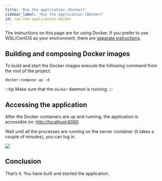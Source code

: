 ```yaml
---
title: 'Run the application (Docker)'
sidebar_label: 'Run the application (Docker)'
id: run-the-application-docker
---
```


The instructions on this page are for using Docker. If you prefer to use WSL/CentOS as your environment, there are [separate instructions](/getting-started/go-to-the-next-level/run-the-application-wsl/).

## Building and composing Docker images 

To build and start the Docker images execute the following command from the root of the project:
```shell title="./positions-app-tutorial"
docker-compose up -d
```

:::tip
Make sure that the `docker` daemon is running.
:::

## Accessing the application

After the Docker containers are up and running, the application is accessible on: [http://localhost:6060](http://localhost:6060)

Wait until all the processes are running on the server container (it takes a couple of minutes), you can log in.

![](/img/positions_login.png)

## Conclusion
That’s it. You have built and started the application.

